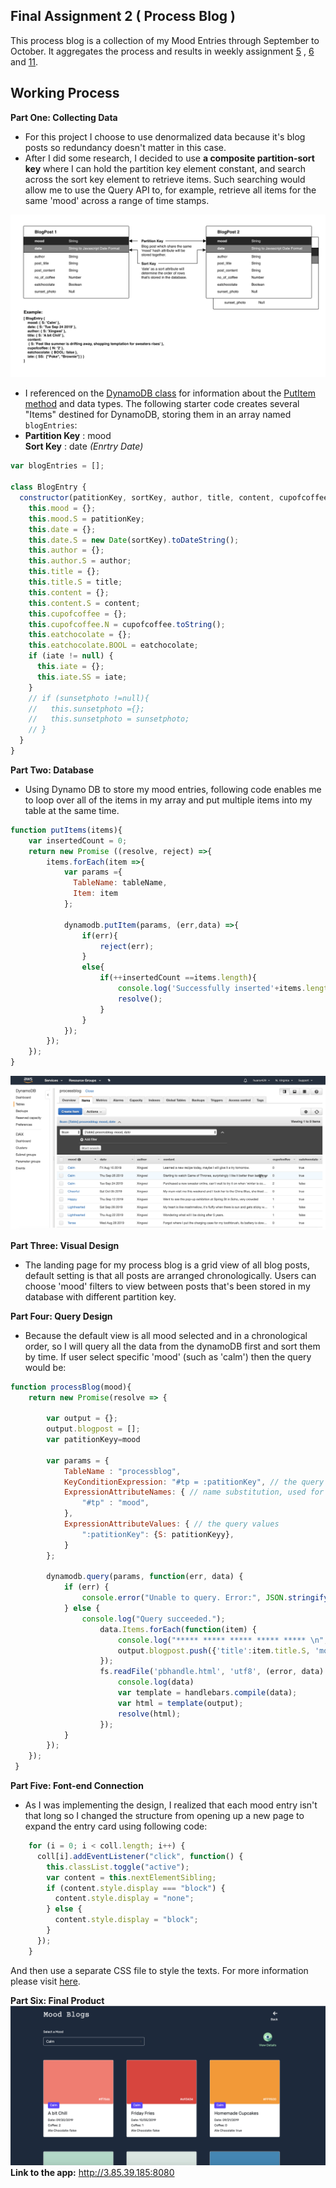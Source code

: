 ## Final Assignment 2 ( Process Blog )
This process blog is a collection of my Mood Entries through September to October. It aggregates the process and results in weekly assignment [5](https://github.com/Xingwei726/data-structures/tree/master/week5) , [6](https://github.com/Xingwei726/data-structures/tree/master/week6) and [11](https://github.com/Xingwei726/data-structures/tree/master/week11).

## Working Process

**Part One: Collecting Data**

- For this project I choose to use denormalized data because it's blog posts so redundancy doesn't matter in this case. 
- After I did some research, I decided to use **a composite partition-sort key** where I can hold the partition key element constant, and search across the sort key element to retrieve items. Such searching would allow me to use the Query API to, for example, retrieve all items for the same 'mood' across a range of time stamps.

![](ProcessBlog.png)

 - I referenced on the [DynamoDB class](https://docs.aws.amazon.com/AWSJavaScriptSDK/latest/AWS/DynamoDB.html) for information about the [PutItem method](https://docs.aws.amazon.com/AWSJavaScriptSDK/latest/AWS/DynamoDB.html#putItem-property) and data types.  The following starter code creates several "Items" destined for DynamoDB, storing them in an array named `blogEntries`:
 - **Partition Key** : mood  
   **Sort Key** : date _(Enrtry Date)_

```javascript
var blogEntries = [];

class BlogEntry {
  constructor(patitionKey, sortKey, author, title, content, cupofcoffee, eatchocolate, iate, sunsetphoto) {
    this.mood = {};
    this.mood.S = patitionKey;
    this.date = {}; 
    this.date.S = new Date(sortKey).toDateString();
    this.author = {};
    this.author.S = author;
    this.title = {};
    this.title.S = title;
    this.content = {};
    this.content.S = content;
    this.cupofcoffee = {};
    this.cupofcoffee.N = cupofcoffee.toString();
    this.eatchocolate = {};
    this.eatchocolate.BOOL = eatchocolate; 
    if (iate != null) {
      this.iate = {};
      this.iate.SS = iate; 
    }
    // if (sunsetphoto !=null){
    //   this.sunsetphoto ={};
    //   this.sunsetphoto = sunsetphoto;
    // }
  }
}
```
  
 
 
 **Part Two: Database**

 - Using Dynamo DB to store my mood entries, following code enables me
   to loop over all of the items in my array and put multiple items into
   my table at the same time.

```Javascript
function putItems(items){
    var insertedCount = 0;
    return new Promise ((resolve, reject) =>{
        items.forEach(item =>{
            var params ={
              TableName: tableName,
              Item: item
            };
            
            dynamodb.putItem(params, (err,data) =>{
                if(err){
                    reject(err);
                }
                else{
                    if(++insertedCount ==items.length){
                        console.log('Successfully inserted'+items.length + 'items.');
                        resolve();
                    }
                }
            });
        });
    });
}
```
![](DynamoDB.jpg)



 
  
**Part Three: Visual Design**

<!--![](processHomepage.png)-->

 - The landing page for my process blog is a grid view of all blog
   posts, default setting is that all posts are arranged
   chronologically. Users can choose 'mood' filters to view between
   posts that's been stored in my database with different partition key.

 
**Part Four: Query Design**

 - Because the default view is all mood selected and in a chronological
   order, so I will query all the data from the dynamoDB first and sort
   them by time. If user select specific 'mood' (such as 'calm') then
   the query would be:

  

```javascript
function processBlog(mood){
    return new Promise(resolve => {
     
        var output = {};
        output.blogpost = [];
        var patitionKeyy=mood

        var params = {
            TableName : "processblog",
            KeyConditionExpression: "#tp = :patitionKey", // the query expression
            ExpressionAttributeNames: { // name substitution, used for reserved words in DynamoDB
                "#tp" : "mood",
            },
            ExpressionAttributeValues: { // the query values
                ":patitionKey": {S: patitionKeyy},
            }
        };
            
        dynamodb.query(params, function(err, data) {
            if (err) {
                console.error("Unable to query. Error:", JSON.stringify(err, null, 2));
            } else {
                console.log("Query succeeded.");
                    data.Items.forEach(function(item) {
                        console.log("***** ***** ***** ***** ***** \n", item);
                        output.blogpost.push({'title':item.title.S, 'mood':item.mood.S,'date':moment(item.date.S).format("L"),'color':item.color.S,'coffee':item.cupofcoffee.N,'ateChocolate':item.eatchocolate.BOOL,'content':item.content.S});
                    });
                    fs.readFile('pbhandle.html', 'utf8', (error, data) => {
                        console.log(data)
                        var template = handlebars.compile(data);
                        var html = template(output);
                        resolve(html);
                    });
            }
        });
    });
 }

```



**Part Five: Font-end Connection**

 - As I was implementing the design, I realized that each mood entry
   isn't that long so I changed the structure from opening up a new page
   to expand the entry card using following code:

```javascript
    for (i = 0; i < coll.length; i++) {
      coll[i].addEventListener("click", function() {
        this.classList.toggle("active");
        var content = this.nextElementSibling;
        if (content.style.display === "block") {
          content.style.display = "none";
        } else {
          content.style.display = "block";
        }
      });
    }
```

And then use a separate CSS file to style the texts. For more information please visit [here](https://github.com/Xingwei726/data-structures/tree/master/Final).


**Part Six: Final Product**
![](processFinal.png)
**Link to the app:** http://3.85.39.185:8080

